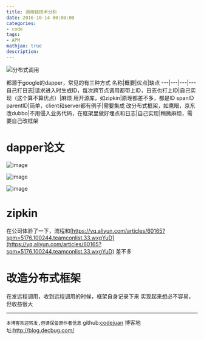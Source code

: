 ```yaml
---
title: 调用链技术分析
date: 2016-10-14 00:00:00
categories:
- code
tags: 
- APM
mathjax: true
description: 
---
```


![分布式调用](https://cloud.githubusercontent.com/assets/5423628/19371598/083f6f56-91e7-11e6-8964-63f4780885f1.png)

都源于google的dapper，常见的有三种方式
名称|概要|优点|缺点
---|---|---|---
自己打日志|请求进入时生成ID，每次跨节点调用都带上ID，日志也打上ID|自己实现（这个算不算优点）|麻烦
用开源库，如zipkin|原理都差不多，都是ID spanID parentID|简单，client和server都有例子|需要集成
改分布式框架，如鹰眼，京东改dubbo|不用侵入业务代码，在框架里做好埋点和日志|自己实现|稍微麻烦，需要自己改框架

<!--more-->

# dapper论文
![image](https://cloud.githubusercontent.com/assets/5423628/19371479/05ebe2b2-91e6-11e6-9a89-9827415d9464.png)

![image](https://cloud.githubusercontent.com/assets/5423628/19371503/288995bc-91e6-11e6-9e68-8b198725a8a8.png)

![image](https://cloud.githubusercontent.com/assets/5423628/19371519/3f05e1e2-91e6-11e6-84cf-77c2f095ff74.png)

# zipkin
在公司体验了一下，流程和[https://yq.aliyun.com/articles/60165?spm=5176.100244.teamconlist.33.wxgYuD](https://yq.aliyun.com/articles/60165?spm=5176.100244.teamconlist.33.wxgYuD)
差不多

# 改造分布式框架
在发远程调用，收到远程调用的时候，框架自身记录下来
实现起来想必不容易，但收益很大

----------------------------

`本博客欢迎转发,但请保留原作者信息`
github:[codejuan](https://github.com/CodeJuan)
博客地址:http://blog.decbug.com/


